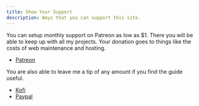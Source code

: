 ```yaml
---
title: Show Your Support
description: Ways that you can support this site.
---
```


You can setup monthly support on Patreon as low as $1. There you will be able to keep up with all my projects. Your donation goes to things like the costs of web maintenance and hosting.

- [Patreon](https://www.patreon.com/susansilver)

You are also able to leave me a tip of any amount if you find the guide useful.

- [Kofi](https://ko-fi.com/SuzzaS)
- [Paypal](https://www.paypal.com/paypalme/SuzzaS)
